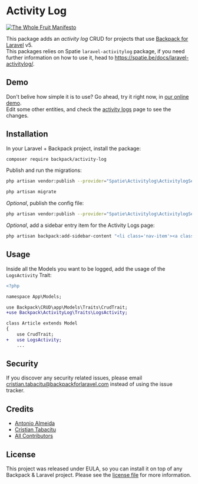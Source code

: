 # Activity Log

[![The Whole Fruit Manifesto](https://img.shields.io/badge/writing%20standard-the%20whole%20fruit-brightgreen)](https://github.com/the-whole-fruit/manifesto)

This package adds an _activity log_ CRUD for projects that use [Backpack for Laravel](https://backpackforlaravel.com/) v5.  
This packages relies on Spatie `laravel-activitylog` package, if you need further information on how to use it, head to https://spatie.be/docs/laravel-activitylog/.

## Demo

Don't belive how simple it is to use? Go ahead, try it right now, in [our online demo](https://demo.backpackforlaravel.com/admin/activity-log).  
Edit some other entities, and check the [activity logs](https://demo.backpackforlaravel.com/admin/activity-log) page to see the changes.

## Installation

In your Laravel + Backpack project, install the package:

```bash
composer require backpack/activity-log
```

Publish and run the migrations:

```bash
php artisan vendor:publish --provider="Spatie\Activitylog\ActivitylogServiceProvider" --tag="activitylog-migrations"

php artisan migrate
```

*Optional*, publish the config file:

```bash
php artisan vendor:publish --provider="Spatie\Activitylog\ActivitylogServiceProvider" --tag="activitylog-config"
```

*Optional*, add a sidebar entry item for the Activity Logs page:

```bash
php artisan backpack:add-sidebar-content "<li class='nav-item'><a class='nav-link' href='{{ backpack_url('activity-log') }}'><i class='nav-icon la la-stream'></i> Activity Logs</a></li>"
```

## Usage

Inside all the Models you want to be logged, add the usage of the `LogsActivity` Trait:

```diff
<?php

namespace App\Models;

use Backpack\CRUD\app\Models\Traits\CrudTrait;
+use Backpack\ActivityLog\Traits\LogsActivity;

class Article extends Model
{
    use CrudTrait;
+   use LogsActivity;
    ...
```

## Security

If you discover any security related issues, please email cristian.tabacitu@backpackforlaravel.com instead of using the issue tracker.

## Credits

- [Antonio Almeida](https://github.com/promatik)
- [Cristian Tabacitu](https://github.com/tabacitu)
- [All Contributors][link-contributors]

## License

This project was released under EULA, so you can install it on top of any Backpack & Laravel project. Please see the [license file](license.md) for more information. 

[ico-version]: https://img.shields.io/packagist/v/backpack/activity-log.svg?style=flat-square
[ico-downloads]: https://img.shields.io/packagist/dt/backpack/activity-log.svg?style=flat-square
[link-author]: https://github.com/backpack
[link-contributors]: ../../contributors
